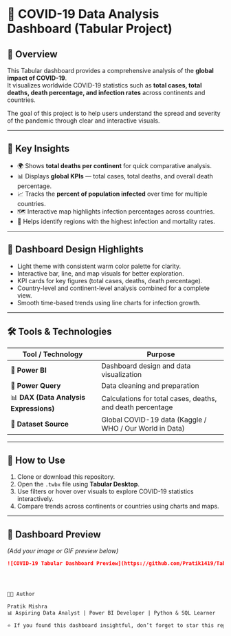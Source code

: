 # 🦠 COVID-19 Data Analysis Dashboard (Tabular Project)

## 📖 Overview
This Tabular dashboard provides a comprehensive analysis of the **global impact of COVID-19**.  
It visualizes worldwide COVID-19 statistics such as **total cases, total deaths, death percentage, and infection rates** across continents and countries.  

The goal of this project is to help users understand the spread and severity of the pandemic through clear and interactive visuals.

---

## 🧠 Key Insights
- 🌍 Shows **total deaths per continent** for quick comparative analysis.  
- 📊 Displays **global KPIs** — total cases, total deaths, and overall death percentage.  
- 📈 Tracks the **percent of population infected** over time for multiple countries.  
- 🗺️ Interactive map highlights infection percentages across countries.  
- 🧾 Helps identify regions with the highest infection and mortality rates.

---

## 🎨 Dashboard Design Highlights
- Light theme with consistent warm color palette for clarity.  
- Interactive bar, line, and map visuals for better exploration.  
- KPI cards for key figures (total cases, deaths, death percentage).  
- Country-level and continent-level analysis combined for a complete view.  
- Smooth time-based trends using line charts for infection growth.

---

## 🛠️ Tools & Technologies

| Tool / Technology | Purpose |
|--------------------|----------|
| 🧩 **Power BI** | Dashboard design and data visualization |
| 🧹 **Power Query** | Data cleaning and preparation |
| 📊 **DAX (Data Analysis Expressions)** | Calculations for total cases, deaths, and death percentage |
| 💾 **Dataset Source** | Global COVID-19 data (Kaggle / WHO / Our World in Data) |

---

## 🚀 How to Use
1. Clone or download this repository.  
2. Open the `.twbx` file using **Tabular Desktop**.  
3. Use filters or hover over visuals to explore COVID-19 statistics interactively.  
4. Compare trends across continents or countries using charts and maps.  

---

## 📸 Dashboard Preview
*(Add your image or GIF preview below)*  
```markdown
![COVID-19 Tabular Dashboard Preview](https://github.com/Pratik1419/Tabular_Projects/blob/main/CovidDashboard_files/DashBoard.png)




👨‍💻 Author

Pratik Mishra
📊 Aspiring Data Analyst | Power BI Developer | Python & SQL Learner

⭐ If you found this dashboard insightful, don’t forget to star this repository! ⭐
